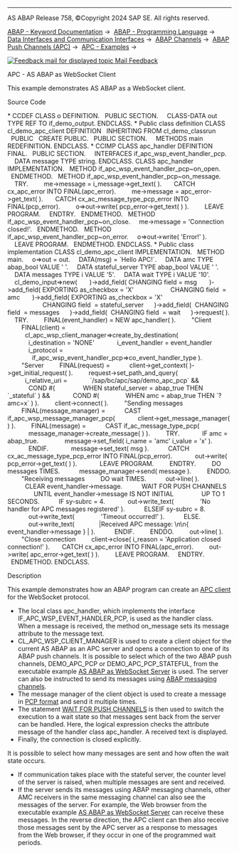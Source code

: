   

* * *

AS ABAP Release 758, ©Copyright 2024 SAP SE. All rights reserved.

[ABAP - Keyword Documentation](javascript:call_link\('abenabap.htm'\)) →  [ABAP - Programming Language](javascript:call_link\('abenabap_reference.htm'\)) →  [Data Interfaces and Communication Interfaces](javascript:call_link\('abenabap_data_communication.htm'\)) →  [ABAP Channels](javascript:call_link\('abenabap_channels.htm'\)) →  [ABAP Push Channels (APC)](javascript:call_link\('abenapc.htm'\)) →  [APC - Examples](javascript:call_link\('abenapc_abexas.htm'\)) → 

 [![](Mail.gif?object=Mail.gif "Feedback mail for displayed topic") Mail Feedback](mailto:f1_help@sap.com?subject=Feedback%20on%20ABAP%20Documentation&body=Document:%20APC%20-%20AS%20ABAP%20as%20WebSocket%20Client%2C%20ABENAPC_WS_CLIENT_ABEXA%2C%20758%0D%0A%0D%0AError:%0D%0A%0D%0A%0D%0A%0D%0ASuggestion%20for%20improvement:)

APC - AS ABAP as WebSocket Client

This example demonstrates AS ABAP as a WebSocket client.

Source Code   

\* CCDEF
CLASS o DEFINITION.
  PUBLIC SECTION.
    CLASS-DATA out TYPE REF TO if\_demo\_output.
ENDCLASS.
\* Public class definition
CLASS cl\_demo\_apc\_client DEFINITION
  INHERITING FROM cl\_demo\_classrun
  PUBLIC
  CREATE PUBLIC.
  PUBLIC SECTION.
    METHODS main REDEFINITION.
ENDCLASS.
\* CCIMP
CLASS apc\_handler DEFINITION FINAL.
  PUBLIC SECTION.
    INTERFACES if\_apc\_wsp\_event\_handler\_pcp.
    DATA message TYPE string.
ENDCLASS.
CLASS apc\_handler IMPLEMENTATION.
  METHOD if\_apc\_wsp\_event\_handler\_pcp~on\_open.
  ENDMETHOD.
  METHOD if\_apc\_wsp\_event\_handler\_pcp~on\_message.
    TRY.
        me->message = i\_message->get\_text( ).
      CATCH cx\_apc\_error INTO FINAL(apc\_error).
        me->message = apc\_error->get\_text( ).
      CATCH cx\_ac\_message\_type\_pcp\_error INTO FINAL(pcp\_error).
        o=>out->write( pcp\_error->get\_text( ) ).
        LEAVE PROGRAM.
    ENDTRY.
  ENDMETHOD.
  METHOD if\_apc\_wsp\_event\_handler\_pcp~on\_close.
    me->message = 'Connection closed!'.
  ENDMETHOD.
  METHOD if\_apc\_wsp\_event\_handler\_pcp~on\_error.
    o=>out->write( 'Error!' ).
    LEAVE PROGRAM.
  ENDMETHOD.
ENDCLASS.
\* Public class implementation
CLASS cl\_demo\_apc\_client IMPLEMENTATION.
  METHOD main.
    o=>out = out.
    DATA(msg) = \`Hello APC!\`.
    DATA amc TYPE abap\_bool VALUE ' '.
    DATA stateful\_server TYPE abap\_bool VALUE ' '.
    DATA messages TYPE i VALUE '5'.
    DATA wait TYPE i VALUE '10'.
    cl\_demo\_input=>new(
      )->add\_field( CHANGING field = msg
      )->add\_field( EXPORTING as\_checkbox = 'X'
                    CHANGING field  = amc
      )->add\_field( EXPORTING as\_checkbox = 'X'
                    CHANGING field  = stateful\_server
     )->add\_field(  CHANGING field  = messages
     )->add\_field(  CHANGING field  = wait
     )->request( ).
    TRY.
        FINAL(event\_handler) = NEW apc\_handler( ).
        "Client
        FINAL(client) =
          cl\_apc\_wsp\_client\_manager=>create\_by\_destination(
            i\_destination = 'NONE'
            i\_event\_handler = event\_handler
            i\_protocol =
              if\_apc\_wsp\_event\_handler\_pcp=>co\_event\_handler\_type ).
        "Server
        FINAL(request) =
          client->get\_context( )->get\_initial\_request( ).
        request->set\_path\_and\_query(
          i\_relative\_uri =
            \`/sap/bc/apc/sap/demo\_apc\_pcp\` &&
            COND #(
               WHEN stateful\_server = abap\_true THEN \`\_stateful\` ) &&
            COND #(
              WHEN amc = abap\_true THEN \`?amc=x\` ) ).
        client->connect( ).
        "Sending messages
        FINAL(message\_manager) =
          CAST if\_apc\_wsp\_message\_manager\_pcp(
            client->get\_message\_manager( ) ).
        FINAL(message) =
          CAST if\_ac\_message\_type\_pcp(
            message\_manager->create\_message( ) ).
        TRY.
            IF amc = abap\_true.
              message->set\_field( i\_name = 'amc' i\_value = 'x' ).
            ENDIF.
            message->set\_text( msg ).
          CATCH cx\_ac\_message\_type\_pcp\_error INTO FINAL(pcp\_error).
            out->write( pcp\_error->get\_text( ) ).
            LEAVE PROGRAM.
        ENDTRY.
        DO messages TIMES.
          message\_manager->send( message ).
        ENDDO.
        "Receiving messages
        DO wait TIMES.
          out->line( ).
          CLEAR event\_handler->message.
          WAIT FOR PUSH CHANNELS
               UNTIL event\_handler->message IS NOT INITIAL
               UP TO 1 SECONDS.
          IF sy-subrc = 4.
            out->write\_text(
              'No handler for APC messages registered' ).
          ELSEIF sy-subrc = 8.
            out->write\_text(
              'Timeout occurred!' ).
          ELSE.
            out->write\_text(
             |Received APC message: \\n\\n{
               event\_handler->message } | ).
          ENDIF.
        ENDDO.
        out->line( ).
        "Close connection
        client->close( i\_reason = 'Application closed connection!' ).
      CATCH cx\_apc\_error INTO FINAL(apc\_error).
        out->write( apc\_error->get\_text( ) ).
        LEAVE PROGRAM.
    ENDTRY.
  ENDMETHOD.
ENDCLASS.

Description   

This example demonstrates how an ABAP program can create an [APC client](javascript:call_link\('abenapc.htm'\)) for the WebSocket protocol.

-   The local class apc\_handler, which implements the interface IF\_APC\_WSP\_EVENT\_HANDLER\_PCP, is used as the handler class. When a message is received, the method on\_message sets its message attribute to the message text.
-   CL\_APC\_WSP\_CLIENT\_MANAGER is used to create a client object for the current AS ABAP as an APC server and opens a connection to one of its ABAP push channels. It is possible to select which of the two ABAP push channels, DEMO\_APC\_PCP or DEMO\_APC\_PCP\_STATEFUL, from the executable example [AS ABAP as WebSocket Server](javascript:call_link\('abenapc_abexa.htm'\)) is used. The server can also be instructed to send its messages using [ABAP messaging channels](javascript:call_link\('abenamc.htm'\)).
-   The message manager of the client object is used to create a message in [PCP format](javascript:call_link\('abenpcp.htm'\)) and send it multiple times.
-   The statement [WAIT FOR PUSH CHANNELS](javascript:call_link\('abapwait_apc.htm'\)) is then used to switch the execution to a wait state so that messages sent back from the server can be handled. Here, the logical expression checks the attribute message of the handler class apc\_handler. A received text is displayed.
-   Finally, the connection is closed explicitly.

It is possible to select how many messages are sent and how often the wait state occurs.

-   If communication takes place with the stateful server, the counter level of the server is raised, when multiple messages are sent and received.
-   If the server sends its messages using ABAP messaging channels, other AMC receivers in the same messaging channel can also see the messages of the server. For example, the Web browser from the executable example [AS ABAP as WebSocket Server](javascript:call_link\('abenapc_abexa.htm'\)) can receive these messages. In the reverse direction, the APC client can then also receive those messages sent by the APC server as a response to messages from the Web browser, if they occur in one of the programmed wait periods.